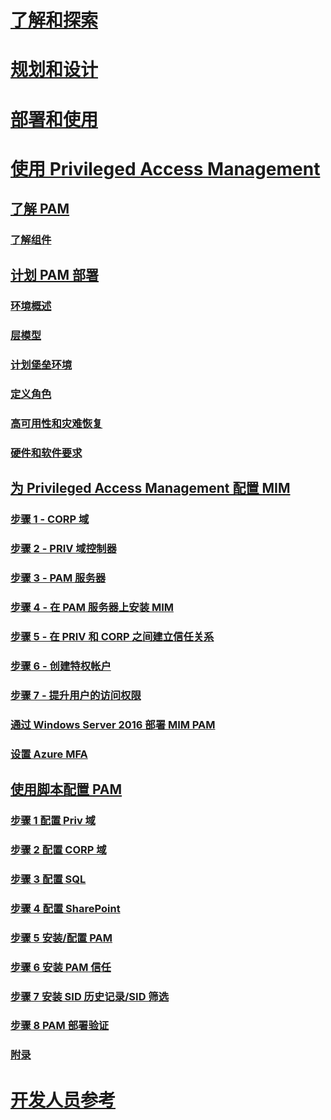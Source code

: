 
# [了解和探索](/microsoft-identity-manager/understand-explore/microsoft-identity-manager-2016)

# [规划和设计](/microsoft-identity-manager/plan-design/microsoft-identity-manager-2016-supported-platforms)

# [部署和使用](/microsoft-identity-manager/deploy-use/microsoft-identity-manager-deploy)

# [使用 Privileged Access Management](privileged-identity-management-for-active-directory-domain-services.md)

## [了解 PAM](privileged-identity-management-for-active-directory-domain-services.md)

### [了解组件](principles-of-operation.md)

## [计划 PAM 部署](environment-overview.md)

### [环境概述](environment-overview.md)

### [层模型](tier-model-for-partitioning-administrative-privileges.md)

### [计划堡垒环境](planning-bastion-environment.md)

### [定义角色](defining-roles-for-pam.md)

### [高可用性和灾难恢复](high-availability-disaster-recovery-considerations-bastion-environment.md)

### [硬件和软件要求](hardware-software-requirements.md)

## [为 Privileged Access Management 配置 MIM](configuring-mim-environment-for-pam.md)

### [步骤 1 - CORP 域](step-1-prepare-corp-domain.md)

### [步骤 2 - PRIV 域控制器](step-2-prepare-priv-domain-controller.md)

### [步骤 3 - PAM 服务器](step-3-prepare-pam-server.md)

### [步骤 4 - 在 PAM 服务器上安装 MIM](step-4-install-mim-components-on-pam-server.md)

### [步骤 5 - 在 PRIV 和 CORP 之间建立信任关系](step-5-establish-trust-between-priv-corp-forests.md)

### [步骤 6 - 创建特权帐户](step-6-transition-group-to-pam.md)

### [步骤 7 - 提升用户的访问权限](step-7-elevate-user-access.md)

### [通过 Windows Server 2016 部署 MIM PAM](deploy-pam-with-windows-server-2016.md)

### [设置 Azure MFA](use-azure-mfa-for-activation.md)

## [使用脚本配置 PAM](sp1-pam-configure-using-scripts.md)

### [步骤 1 配置 Priv 域](sp1-step1-configuring-priv-domain.md)

### [步骤 2 配置 CORP 域](sp1-step2-configuring-corp-domain.md)

### [步骤 3 配置 SQL](sp1-step3-installing-configuring-sql.md)

### [步骤 4 配置 SharePoint](sp1-step4-configuring-sharepoint.md)

### [步骤 5 安装/配置 PAM](sp1-step5-configuring-pam.md)

### [步骤 6 安装 PAM 信任](sp1-step6-setup-pam-trust.md)

### [步骤 7 安装 SID 历史记录/SID 筛选](sp1-step7-setup-sidhistory-sidfiltering.md)

### [步骤 8 PAM 部署验证](sp1-step8-pam-deployment-verification.md)

### [附录](sp1-pam-deployment-addendum.md)

# [开发人员参考](/microsoft-identity-manager/reference/microsoft-identity-manager-2016-developer-reference)
